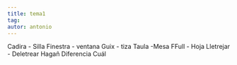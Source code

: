 ```yaml
---
title: tema1
tag:
autor: antonio
---
```

Cadira - Silla
Finestra - ventana
Guix - tiza
Taula -Mesa
FFull - Hoja
Lletrejar - Deletrear
Hagañ
Diferencia
Cuál 